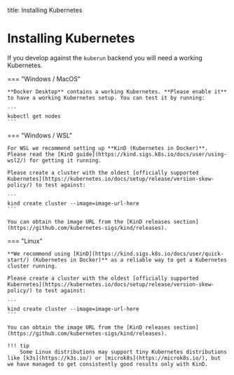 title: Installing Kubernetes

<h1>Installing Kubernetes</h1>

If you develop against the `kuberun` backend you will need a working Kubernetes.

=== "Windows / MacOS"

    **Docker Desktop** contains a working Kubernetes. **Please enable it** to have a working Kubernetes setup. You can test it by running:
    
    ```
    kubectl get nodes
    ```
    
=== "Windows / WSL"

    For WSL we recommend setting up **KinD (Kubernetes in Docker)**. Please read the [KinD guide](https://kind.sigs.k8s.io/docs/user/using-wsl2/) for getting it running.
    
    Please create a cluster with the oldest [officially supported Kubernetes](https://kubernetes.io/docs/setup/release/version-skew-policy/) to test against:
    
    ```
    kind create cluster --image=image-url-here
    ```
    
    You can obtain the image URL from the [KinD releases section](https://github.com/kubernetes-sigs/kind/releases).

=== "Linux"

    **We recommend using [KinD](https://kind.sigs.k8s.io/docs/user/quick-start/) (Kubernetes in Docker)** as a reliable way to get a Kubernetes cluster running.
    
    Please create a cluster with the oldest [officially supported Kubernetes](https://kubernetes.io/docs/setup/release/version-skew-policy/) to test against:
    
    ```
    kind create cluster --image=image-url-here
    ```
    
    You can obtain the image URL from the [KinD releases section](https://github.com/kubernetes-sigs/kind/releases).
    
    !!! tip
        Some Linux distributions may support tiny Kubernetes distributions like [k3s](https://k3s.io/) or [microk8s](https://microk8s.io/), but we have managed to get consistently good results only with KinD.
